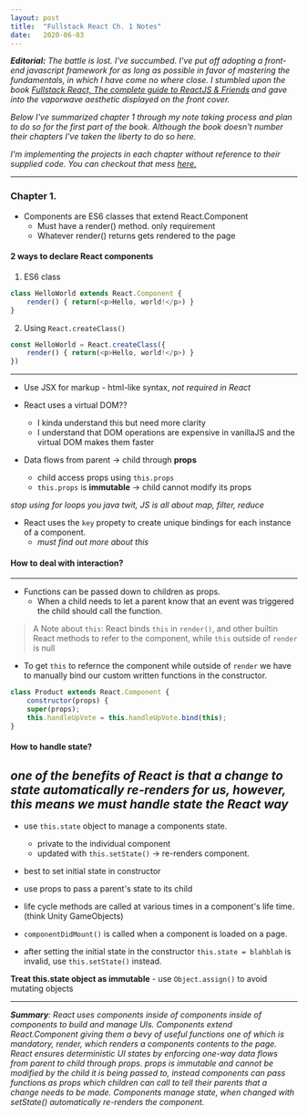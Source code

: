 ```yaml
---
layout: post
title:  "Fullstack React Ch. 1 Notes"
date:   2020-06-03
---
```


_**Editorial:** The battle is lost. I've succumbed. I've put off adopting a front-end javascript framework for as long as possible in favor of mastering the fundamentals, in which I have come no where close. I stumbled upon the book [Fullstack React, The complete guide to ReactJS & Friends](https://www.newline.co/fullstack-react) and gave into the vaporwave aesthetic displayed on the front cover._

_Below I've summarized chapter 1 through my note taking process and plan to do so for the first part of the book. Although the book doesn't number their chapters I've taken the liberty to do so here._

_I'm implementing the projects in each chapter without reference to their supplied code. You can checkout that mess [here.](https://github.com/johnpaulkiser/fullstack-react)_

-----

### Chapter 1.
 * Components are ES6 classes that extend React.Component
    - Must have a render() method. only requirement
    - Whatever render() returns gets rendered to the page
 
#### 2 ways to declare React components
1. ES6 class 
```js 
class HelloWorld extends React.Component {
    render() { return(<p>Hello, world!</p>) }
}
```
2. Using `React.createClass()`
```js
const HelloWorld = React.createClass({
    render() { return(<p>Hello, world!</p>) }
})
```

-----

* Use JSX for markup - html-like syntax, _not required in React_

* React uses a virtual DOM??
    - I kinda understand this but need more clarity
    - I understand that DOM operations are expensive in vanillaJS and the virtual DOM makes them faster

* Data flows from parent -> child through **props**
    - child access props using `this.props`
    - `this.props` is **immutable** -> child cannot modify its props

_stop using for loops you java twit, JS is all about map, filter, reduce_

* React uses the `key` propety to create unique bindings for each instance of a component.
    - _must find out more about this_

#### How to deal with interaction?
-----
* Functions can be passed down to children as props.
    - When a child needs to let a parent know that an event was triggered the child should call the function.

    
> A Note about `this`: React binds `this` in `render()`, and other builtin React methods to refer to the component, while `this` outside of `render` is null

* To get `this` to refernce the component while outside of `render` we have to manually bind our custom written functions in the constructor.

```js
class Product extends React.Component {
    constructor(props) {
    super(props);
    this.handleUpVote = this.handleUpVote.bind(this);
}
```

#### How to handle state?
_one of the benefits of React is that a change to state automatically re-renders for us, however, this means we must handle state the React way_
-----

* use `this.state` object to manage a components state.
    - private to the individual component
    - updated with `this.setState()` -> re-renders component.

* best to set initial state in constructor
* use props to pass a parent's state to its child
* life cycle methods are called at various times in a component's life time. (think Unity GameObjects)
* `componentDidMount()` is called when a component is loaded on a page.
* after setting the initial state in the constructor `this.state = blahblah` is invalid, use `this.setState()` instead.

**Treat this.state object as immutable**
    - use `Object.assign()` to avoid mutating objects

---

_**Summary**: React uses components inside of components inside of components to build and manage UIs. Components extend React.Component giving them a bevy of useful functions
one of which is mandatory, render, which renders a components contents to the page. React ensures deterministic UI states by enforcing
one-way data flows from parent to child through props. props is immutable and cannot be modified by the child it is being passed to, instead components can pass functions as props
which children can call to tell their parents that a change needs to be made. Components manage state, when changed with setState() automatically re-renders the component._

